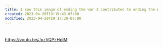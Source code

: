 ```yaml
---
title: I saw this image of ending the war I contributed to ending the war&quote;
created: 2023-04-20T19:15:43-07:00
modified: 2023-04-20T19:17:30-07:00
---
```


# 
https://youtu.be/JozVQPzHpIM
